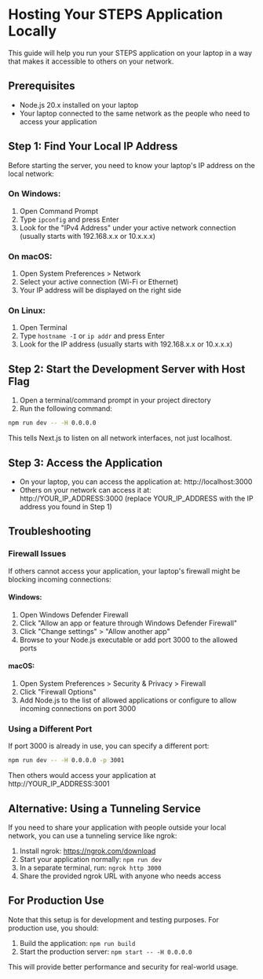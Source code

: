 # Hosting Your STEPS Application Locally

This guide will help you run your STEPS application on your laptop in a way that makes it accessible to others on your network.

## Prerequisites

- Node.js 20.x installed on your laptop
- Your laptop connected to the same network as the people who need to access your application

## Step 1: Find Your Local IP Address

Before starting the server, you need to know your laptop's IP address on the local network:

### On Windows:
1. Open Command Prompt
2. Type `ipconfig` and press Enter
3. Look for the "IPv4 Address" under your active network connection (usually starts with 192.168.x.x or 10.x.x.x)

### On macOS:
1. Open System Preferences > Network
2. Select your active connection (Wi-Fi or Ethernet)
3. Your IP address will be displayed on the right side

### On Linux:
1. Open Terminal
2. Type `hostname -I` or `ip addr` and press Enter
3. Look for the IP address (usually starts with 192.168.x.x or 10.x.x.x)

## Step 2: Start the Development Server with Host Flag

1. Open a terminal/command prompt in your project directory
2. Run the following command:

```bash
npm run dev -- -H 0.0.0.0
```

This tells Next.js to listen on all network interfaces, not just localhost.

## Step 3: Access the Application

- On your laptop, you can access the application at: http://localhost:3000
- Others on your network can access it at: http://YOUR_IP_ADDRESS:3000 (replace YOUR_IP_ADDRESS with the IP address you found in Step 1)

## Troubleshooting

### Firewall Issues
If others cannot access your application, your laptop's firewall might be blocking incoming connections:

#### Windows:
1. Open Windows Defender Firewall
2. Click "Allow an app or feature through Windows Defender Firewall"
3. Click "Change settings" > "Allow another app"
4. Browse to your Node.js executable or add port 3000 to the allowed ports

#### macOS:
1. Open System Preferences > Security & Privacy > Firewall
2. Click "Firewall Options"
3. Add Node.js to the list of allowed applications or configure to allow incoming connections on port 3000

### Using a Different Port
If port 3000 is already in use, you can specify a different port:

```bash
npm run dev -- -H 0.0.0.0 -p 3001
```

Then others would access your application at http://YOUR_IP_ADDRESS:3001

## Alternative: Using a Tunneling Service

If you need to share your application with people outside your local network, you can use a tunneling service like ngrok:

1. Install ngrok: https://ngrok.com/download
2. Start your application normally: `npm run dev`
3. In a separate terminal, run: `ngrok http 3000`
4. Share the provided ngrok URL with anyone who needs access

## For Production Use

Note that this setup is for development and testing purposes. For production use, you should:

1. Build the application: `npm run build`
2. Start the production server: `npm start -- -H 0.0.0.0`

This will provide better performance and security for real-world usage.